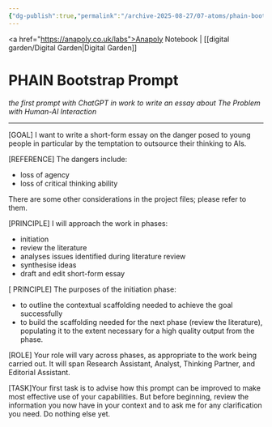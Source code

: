 ```yaml
---
{"dg-publish":true,"permalink":"/archive-2025-08-27/07-atoms/phain-bootstrap-prompt/","created":"2025-08-17T08:12:42.641+01:00","updated":"2025-08-26T10:43:04.599+01:00"}
---
```


<a href="https://anapoly.co.uk/labs">Anapoly Notebook</a> | [[digital garden/Digital Garden\|Digital Garden]] 

# PHAIN Bootstrap Prompt
*the first prompt with ChatGPT in work to write an essay about The Problem with Human-AI Interaction*

---

[GOAL] I want to write a short-form essay on the danger posed to young people in particular by the temptation to outsource their thinking to AIs.

[REFERENCE] The dangers include:
- loss of agency
- loss of critical thinking ability

There are some other considerations in the project files; please refer to them.

[PRINCIPLE] I will approach the work in phases: 
- initiation
- review the literature 
- analyses issues identified during literature review
- synthesise ideas
- draft and edit short-form essay

[ PRINCIPLE] The purposes of the initiation phase:
- to outline the contextual scaffolding needed to achieve the goal successfully
- to build the scaffolding needed for the next phase (review the literature), populating it to the extent necessary for a high quality output from the phase. 

[ROLE] Your role will vary across phases, as appropriate to the work being carried out.  It will span Research Assistant, Analyst, Thinking Partner, and Editorial Assistant. 

[TASK]Your first task is to advise how this prompt can be improved to make most effective use of your capabilities.  But before beginning, review the information you now have in your context and to ask me for any clarification you need. Do nothing else yet.

